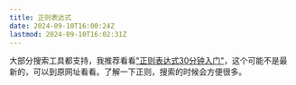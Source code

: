 ```yaml
---
title: 正则表达式
date: 2024-09-10T16:00:24Z
lastmod: 2024-09-10T16:02:31Z
---
```


大部分搜索工具都支持，我推荐看看["正则表达式30分钟入门"](./正则表达式/正则表达式30分钟入门.md)，这个可能不是最新的，可以到原网址看看。了解一下正则，搜索的时候会方便很多。
